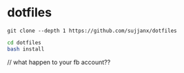 # dotfiles
```
git clone --depth 1 https://github.com/sujjanx/dotfiles
```
```bash
cd dotfiles
bash install
```

// what happen to your fb account??
